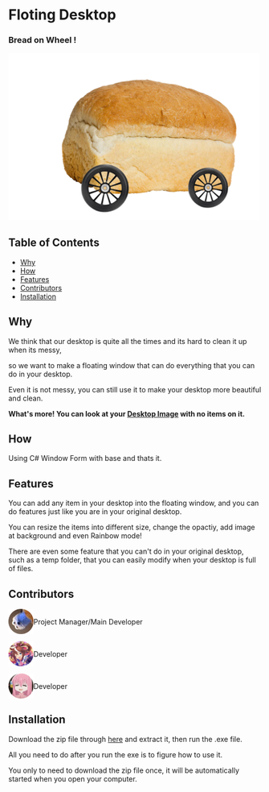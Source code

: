 # Floting Desktop
### Bread on Wheel !
<img src="/assets/breadcar.gif" alt="麵包車" width="500">

## Table of Contents
- [Why](#why)
- [How](#how)
- [Features](#features)
- [Contributors](#contributors)
- [Installation](#installation)

## Why
<p>We think that our desktop is quite all the times and its hard to clean it up when its messy,</p>
<p>so we want to make a floating window that can do everything that you can do in your desktop.</p>
<p>Even it is not messy, you can still use it to make your desktop more beautiful and clean.</p>
<p><strong>What's more! You can look at your <a href="/assets/breadcar.gif">Desktop Image</a> with no items on it.</strong></p>

## How
Using C# Window Form with base and thats it.

## Features
<p>You can add any item in your desktop into the floating window, and you can do features just like you are in your original desktop.</p>
<p>You can resize the items into different size, change the opactiy, add image at background and even Rainbow mode!</p>
<p>There are even some feature that you can't do in your original desktop, such as a temp folder, that you can easily modify when your desktop is full of files.</p>


## Contributors
<div style="display: flex; align-items: center;">
  <img src="/assets/0523ronli.png" alt="0523ronli" width="50" height="50"">
  <span style="display: inline-block; vertical-align: middle;">Project Manager/Main Developer</span>
</div><p></p>
<div style="display: flex; align-items: center;">
  <img src="/assets/69you.png" alt="69you" width="50" height="50">
  <span style="display: inline-block; vertical-align: middle;">Developer</span>
</div><p></p>
<div style="display: flex; align-items: center;">
  <img src="/assets/MelonLafa.png" alt="MelonLafa" width="50" height="50">
  <span style="display: inline-block; vertical-align: middle;">Developer</span>
</div>


## Installation
<p>Download the zip file through <a href="../../releases/latest">here</a> and extract it, then run the .exe file.</p>
<p>All you need to do after you run the exe is to figure how to use it.</p>
You only to need to download the zip file once, it will be automatically started when you open your computer.
